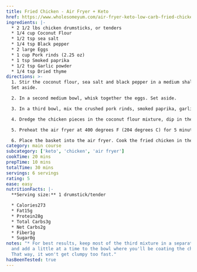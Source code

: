 ```yaml
---
title: Fried Chicken - Air Fryer + Keto
href: https://www.wholesomeyum.com/air-fryer-keto-low-carb-fried-chicken-recipe/
ingredients: |-
  * 2 1/2 lbs chicken drumsticks, or tenders
  * 1/4 cup Coconut Flour
  * 1/2 tsp sea salt
  * 1/4 tsp Black pepper
  * 2 large Eggs
  * 1 cup Pork rinds (2.25 oz)
  * 1 tsp Smoked paprika
  * 1/2 tsp Garlic powder
  * 1/4 tsp Dried thyme
directions: >-
  1. Stir the coconut flour, sea salt and black pepper in a medium shallow bowl.
  Set aside.

  2. In a second medium bowl, whisk together the eggs. Set aside.

  3. In a third bowl, mix the crushed pork rinds, smoked paprika, garlic powder and thyme.

  4. Dredge the chicken pieces in the coconut flour mixture, dip in the eggs, shake off the excess, then press into the pork rind mixture. For best results, keep most of the third mixture in a separate bowl and add a little at a time to the bowl where you'll be coating the chicken. That way, it won't get clumpy too fast.

  5. Preheat the air fryer at 400 degrees F (204 degrees C) for 5 minutes. Lightly grease the metal basket and arrange the breaded chicken on it in a single layer, without touching.

  6. Place the basket into the air fryer. Cook the fried chicken in the air fryer for 20 minutes, until it reaches an internal temperature of 165 degrees F (74 degrees C).
category: main course
subcategory: ['keto', 'chicken', 'air fryer']
cookTime: 20 mins
prepTime: 10 mins
totalTime: 30 mins
servings: 6 servings
rating: 5
ease: easy
nutritionFacts: |-
  **Serving size:** 1 drumstick/tender

  * Calories273
  * Fat15g
  * Protein28g
  * Total Carbs3g
  * Net Carbs2g
  * Fiber1g
  * Sugar0g
notes: "* For best results, keep most of the third mixture in a separate bowl
  and add a little at a time to the bowl where you'll be coating the chicken.
  That way, it won't get clumpy too fast."
hasBeenTested: true
---
```

